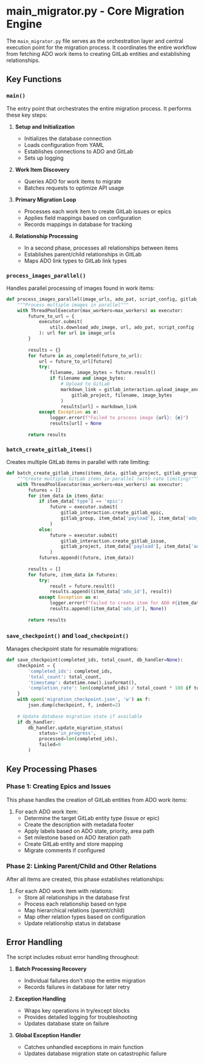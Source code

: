 # main_migrator.py - Core Migration Engine

The `main_migrator.py` file serves as the orchestration layer and central execution point for the migration process. It coordinates the entire workflow from fetching ADO work items to creating GitLab entities and establishing relationships.

## Key Functions

### `main()`

The entry point that orchestrates the entire migration process. It performs these key steps:

1. **Setup and Initialization**
   - Initializes the database connection
   - Loads configuration from YAML
   - Establishes connections to ADO and GitLab
   - Sets up logging

2. **Work Item Discovery**
   - Queries ADO for work items to migrate
   - Batches requests to optimize API usage

3. **Primary Migration Loop**
   - Processes each work item to create GitLab issues or epics
   - Applies field mappings based on configuration
   - Records mappings in database for tracking

4. **Relationship Processing**
   - In a second phase, processes all relationships between items
   - Establishes parent/child relationships in GitLab
   - Maps ADO link types to GitLab link types

### `process_images_parallel()`

Handles parallel processing of images found in work items:

```python
def process_images_parallel(image_urls, ado_pat, script_config, gitlab_project, max_workers=5):
    """Process multiple images in parallel"""
    with ThreadPoolExecutor(max_workers=max_workers) as executor:
        future_to_url = {
            executor.submit(
                utils.download_ado_image, url, ado_pat, script_config
            ): url for url in image_urls
        }
        
        results = {}
        for future in as_completed(future_to_url):
            url = future_to_url[future]
            try:
                filename, image_bytes = future.result()
                if filename and image_bytes:
                    # Upload to GitLab
                    markdown_link = gitlab_interaction.upload_image_and_get_markdown(
                        gitlab_project, filename, image_bytes
                    )
                    results[url] = markdown_link
            except Exception as e:
                logger.error(f"Failed to process image {url}: {e}")
                results[url] = None
        
        return results
```

### `batch_create_gitlab_items()`

Creates multiple GitLab items in parallel with rate limiting:

```python
def batch_create_gitlab_items(items_data, gitlab_project, gitlab_group, max_workers=3):
    """Create multiple GitLab items in parallel (with rate limiting)"""
    with ThreadPoolExecutor(max_workers=max_workers) as executor:
        futures = []
        for item_data in items_data:
            if item_data['type'] == 'epic':
                future = executor.submit(
                    gitlab_interaction.create_gitlab_epic, 
                    gitlab_group, item_data['payload'], item_data['ado_id']
                )
            else:
                future = executor.submit(
                    gitlab_interaction.create_gitlab_issue, 
                    gitlab_project, item_data['payload'], item_data['ado_id']
                )
            futures.append((future, item_data))
        
        results = []
        for future, item_data in futures:
            try:
                result = future.result()
                results.append((item_data['ado_id'], result))
            except Exception as e:
                logger.error(f"Failed to create item for ADO #{item_data['ado_id']}: {e}")
                results.append((item_data['ado_id'], None))
        
        return results
```

### `save_checkpoint()` and `load_checkpoint()`

Manages checkpoint state for resumable migrations:

```python
def save_checkpoint(completed_ids, total_count, db_handler=None):
    checkpoint = {
        'completed_ids': completed_ids,
        'total_count': total_count,
        'timestamp': datetime.now().isoformat(),
        'completion_rate': len(completed_ids) / total_count * 100 if total_count > 0 else 0
    }
    with open('migration_checkpoint.json', 'w') as f:
        json.dump(checkpoint, f, indent=2)
    
    # Update database migration state if available
    if db_handler:
        db_handler.update_migration_status(
            status='in_progress',
            processed=len(completed_ids),
            failed=0
        )
```

## Key Processing Phases

### Phase 1: Creating Epics and Issues

This phase handles the creation of GitLab entities from ADO work items:

1. For each ADO work item:
   - Determine the target GitLab entity type (issue or epic)
   - Create the description with metadata footer
   - Apply labels based on ADO state, priority, area path
   - Set milestone based on ADO iteration path
   - Create GitLab entity and store mapping
   - Migrate comments if configured

### Phase 2: Linking Parent/Child and Other Relations

After all items are created, this phase establishes relationships:

1. For each ADO work item with relations:
   - Store all relationships in the database first
   - Process each relationship based on type
   - Map hierarchical relations (parent/child)
   - Map other relation types based on configuration
   - Update relationship status in database

## Error Handling

The script includes robust error handling throughout:

1. **Batch Processing Recovery**
   - Individual failures don't stop the entire migration
   - Records failures in database for later retry

2. **Exception Handling**
   - Wraps key operations in try/except blocks
   - Provides detailed logging for troubleshooting
   - Updates database state on failure

3. **Global Exception Handler**
   - Catches unhandled exceptions in main function
   - Updates database migration state on catastrophic failure